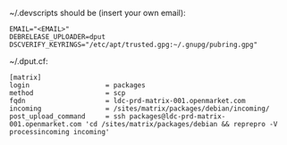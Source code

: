 ~/.devscripts should be (insert your own email):

    EMAIL="<EMAIL>"
    DEBRELEASE_UPLOADER=dput
    DSCVERIFY_KEYRINGS="/etc/apt/trusted.gpg:~/.gnupg/pubring.gpg"

~/.dput.cf:

    [matrix]
    login                   = packages
    method                  = scp
    fqdn                    = ldc-prd-matrix-001.openmarket.com
    incoming                = /sites/matrix/packages/debian/incoming/
    post_upload_command     = ssh packages@ldc-prd-matrix-001.openmarket.com 'cd /sites/matrix/packages/debian && reprepro -V processincoming incoming'
